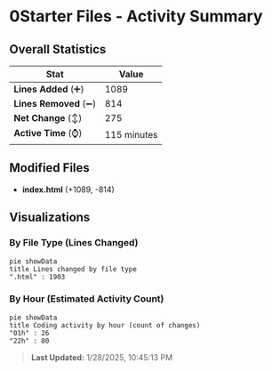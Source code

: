 # 0Starter Files - Activity Summary 

## Overall Statistics

| Stat                   | Value                                                             |
| ---------------------- | ----------------------------------------------------------------- |
| **Lines Added** (➕)   | 1089                                          |
| **Lines Removed** (➖) | 814                                        |
| **Net Change** (↕)    | 275                |
| **Active Time** (⌚)   | 115 minutes |


## Modified Files
- **index.html** (+1089, -814)

## Visualizations

### By File Type (Lines Changed)

```mermaid
pie showData
title Lines changed by file type
".html" : 1903
```

### By Hour (Estimated Activity Count)

```mermaid
pie showData
title Coding activity by hour (count of changes)
"01h" : 26
"22h" : 80
```


> **Last Updated:** 1/28/2025, 10:45:13 PM